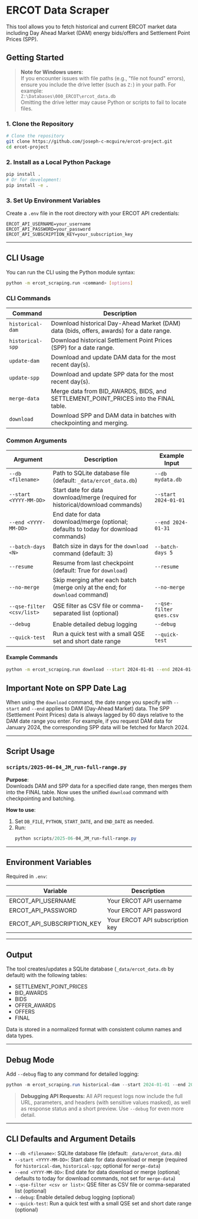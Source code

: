 # ERCOT Data Scraper

This tool allows you to fetch historical and current ERCOT market data including Day Ahead Market (DAM) energy bids/offers and Settlement Point Prices (SPP).

## Getting Started

> **Note for Windows users:**  
> If you encounter issues with file paths (e.g., "file not found" errors), ensure you include the drive letter (such as `Z:`) in your path. For example:  
> `Z:\Databases\000_ERCOT\ercot_data.db`  
> Omitting the drive letter may cause Python or scripts to fail to locate files.

### 1. Clone the Repository

```bash
# Clone the repository
git clone https://github.com/joseph-c-mcguire/ercot-project.git
cd ercot-project
```

### 2. Install as a Local Python Package

```bash
pip install .
# Or for development:
pip install -e .
```

### 3. Set Up Environment Variables

Create a `.env` file in the root directory with your ERCOT API credentials:

```env
ERCOT_API_USERNAME=your_username
ERCOT_API_PASSWORD=your_password
ERCOT_API_SUBSCRIPTION_KEY=your_subscription_key
```

---

## CLI Usage

You can run the CLI using the Python module syntax:

```bash
python -m ercot_scraping.run <command> [options]
```

### CLI Commands

| Command            | Description                                                                                      |
|--------------------|--------------------------------------------------------------------------------------------------|
| `historical-dam`   | Download historical Day-Ahead Market (DAM) data (bids, offers, awards) for a date range.         |
| `historical-spp`   | Download historical Settlement Point Prices (SPP) for a date range.                              |
| `update-dam`       | Download and update DAM data for the most recent day(s).                                         |
| `update-spp`       | Download and update SPP data for the most recent day(s).                                         |
| `merge-data`       | Merge data from BID_AWARDS, BIDS, and SETTLEMENT_POINT_PRICES into the FINAL table.              |
| `download`         | Download SPP and DAM data in batches with checkpointing and merging.                             |

### Common Arguments

| Argument                | Description                                                                                 | Example Input                |
|-------------------------|---------------------------------------------------------------------------------------------|------------------------------|
| `--db <filename>`       | Path to SQLite database file (default: `_data/ercot_data.db`)                               | `--db mydata.db`             |
| `--start <YYYY-MM-DD>`  | Start date for data download/merge (required for historical/download commands)              | `--start 2024-01-01`         |
| `--end <YYYY-MM-DD>`    | End date for data download/merge (optional; defaults to today for download commands)        | `--end 2024-01-31`           |
| `--batch-days <N>`      | Batch size in days for the `download` command (default: 3)                                 | `--batch-days 5`             |
| `--resume`              | Resume from last checkpoint (default: True for `download`)                                 | `--resume`                   |
| `--no-merge`            | Skip merging after each batch (merge only at the end; for `download` command)              | `--no-merge`                 |
| `--qse-filter <csv/list>` | QSE filter as CSV file or comma-separated list (optional)                                 | `--qse-filter qses.csv`      |
| `--debug`               | Enable detailed debug logging                                                               | `--debug`                    |
| `--quick-test`          | Run a quick test with a small QSE set and short date range                                 | `--quick-test`               |

#### Example Commands

```bash
python -m ercot_scraping.run download --start 2024-01-01 --end 2024-01-31 --db mydata.db --batch-days 5
```

## Important Note on SPP Date Lag

When using the `download` command, the date range you specify with `--start` and `--end` applies to DAM (Day-Ahead Market) data. The SPP (Settlement Point Prices) data is always lagged by 60 days relative to the DAM date range you enter. For example, if you request DAM data for January 2024, the corresponding SPP data will be fetched for March 2024.

---

## Script Usage

### `scripts/2025-06-04_JM_run-full-range.py`

**Purpose**:  
Downloads DAM and SPP data for a specified date range, then merges them into the FINAL table. Now uses the unified `download` command with checkpointing and batching.

**How to use**:
1. Set `DB_FILE`, `PYTHON`, `START_DATE`, and `END_DATE` as needed.
2. Run:
   ```powershell
   python scripts/2025-06-04_JM_run-full-range.py
   ```

---

## Environment Variables

Required in `.env`:

| Variable | Description |
|----------|-------------|
| ERCOT_API_USERNAME | Your ERCOT API username |
| ERCOT_API_PASSWORD | Your ERCOT API password |
| ERCOT_API_SUBSCRIPTION_KEY | Your ERCOT API subscription key |

---

## Output

The tool creates/updates a SQLite database (`_data/ercot_data.db` by default) with the following tables:

- SETTLEMENT_POINT_PRICES
- BID_AWARDS
- BIDS  
- OFFER_AWARDS
- OFFERS
- FINAL 

Data is stored in a normalized format with consistent column names and data types.

---

## Debug Mode

Add `--debug` flag to any command for detailed logging:

```powershell
python -m ercot_scraping.run historical-dam --start 2024-01-01 --end 2024-01-02 --debug
```

> **Debugging API Requests:**
> All API request logs now include the full URL, parameters, and headers (with sensitive values masked), as well as response status and a short preview. Use `--debug` for even more detail.

---

## CLI Defaults and Argument Details

- `--db <filename>`: SQLite database file (default: `_data/ercot_data.db`)
- `--start <YYYY-MM-DD>`: Start date for data download or merge (required for `historical-dam`, `historical-spp`; optional for `merge-data`)
- `--end <YYYY-MM-DD>`: End date for data download or merge (optional; defaults to today for download commands, not set for `merge-data`)
- `--qse-filter <csv or list>`: QSE filter as CSV file or comma-separated list (optional)
- `--debug`: Enable detailed debug logging (optional)
- `--quick-test`: Run a quick test with a small QSE set and short date range (optional)
